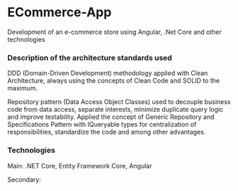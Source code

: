 # ECommerce-App
Development of an e-commerce store using Angular, .Net Core and other technologies

### Description of the architecture standards used

DDD (Domain-Driven Development) methodology applied with Clean Architecture, always using the concepts of Clean Code and SOLID to the maximum. 

Repository pattern (Data Access Object Classes) used to decouple business code from data access, separate interests, minimize duplicate query logic and improve testability. Applied the concept of Generic Repository and Specifications Pattern with IQueryable<T> types for centralization of responsibilities, standardize the code and among other advantages.

### Technologies

Main: .NET Core, Entity Framework Core, Angular

Secondary:


